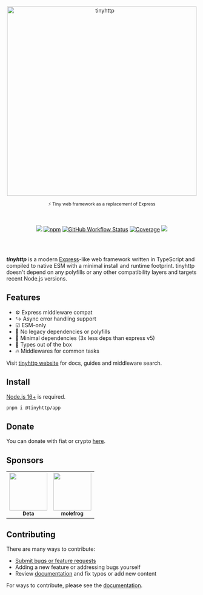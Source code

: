 <br /><br /><br />

<div align="center">
<img width="500px" src="https://tinyhttp.v1rtl.site/logo.svg?a" alt="tinyhttp" />
<p><sub>⚡ Tiny web framework as a replacement of Express</sub></p><br />

[![][site-badge]][site-url] [![npm][npm-img]][npm-url]
[![GitHub Workflow
Status][gh-actions-img]][github-actions]
[![Coverage][cov-img]][cov-url] [![][code-quality-img]][code-quality]

</div>
<br /><br />

_**tinyhttp**_ is a modern [Express](https://expressjs.com/)-like web framework
written in TypeScript and compiled to native ESM with a minimal install and runtime footprint. tinyhttp doesn't depend on any polyfills or any other compatibility layers and targets recent Node.js versions.

## Features

- ⚙ Express middleware compat
- ↪ Async error handling support
- ☑ ESM-only
- 🚀 No legacy dependencies or polyfills
- 🤏 Minimal dependencies (3x less deps than express v5)
- 🔨 Types out of the box
- 🔥 Middlewares for common tasks

Visit [tinyhttp website](https://tinyhttp.v1rtl.site) for docs, guides and
middleware search.

## Install

[Node.js 16+](https://node.green/#ES2022) is required.

```sh
pnpm i @tinyhttp/app
```

## Donate

You can donate with fiat or crypto
[here](https://github.com/tinyhttp/tinyhttp?sponsor=1).

## Sponsors

<table>
  <tr>
    <td align="center"><a href="http://deta.sh?ref=tinyhttp"><img src="https://i.snipboard.io/VFbSna.jpg" width="100px;" alt=""/><br /><sub><b>Deta</b></sub></td> <td align="center"><a href="https://molefrog.com/"><img src="https://avatars3.githubusercontent.com/u/671276?v=4" width="100px;" alt=""/><br /><sub><b>molefrog</b></sub></td>
  </tr>

</table>

## Contributing

There are many ways to contribute:

- [Submit bugs or feature requests](https://github.com/tinyhttp/tinyhttp/issues)
- Adding a new feature or addressing bugs yourself
- Review [documentation](https://tinyhttp.v1rtl.site/) and fix typos or add new
  content

For ways to contribute, please see the
[documentation](https://github.com/tinyhttp/tinyhttp/blob/master/CONTRIBUTING.md).

[site-url]: https://tinyhttp.v1rtl.site
[npm-url]: https://npmjs.com/package/@tinyhttp/app
[github-actions]: https://github.com/tinyhttp/tinyhttp/actions
[gh-actions-img]: https://img.shields.io/github/actions/workflow/status/tinyhttp/tinyhttp/main.yml?branch=master&style=for-the-badge&logo=github&label=&color=hotpink
[cov-img]: https://img.shields.io/coveralls/github/tinyhttp/tinyhttp?style=for-the-badge&color=hotpink
[cov-url]: https://coveralls.io/github/tinyhttp/tinyhttp
[code-quality-img]: https://img.shields.io/codefactor/grade/github/tinyhttp/tinyhttp?style=for-the-badge&color=hotpink
[code-quality]: https://www.codefactor.io/repository/github/tinyhttp/tinyhttp
[npm-img]: https://img.shields.io/npm/dt/@tinyhttp/app?style=for-the-badge&color=hotpink&logo=npm&label=
[site-badge]: https://img.shields.io/badge/website-open-hotpink?style=for-the-badge
